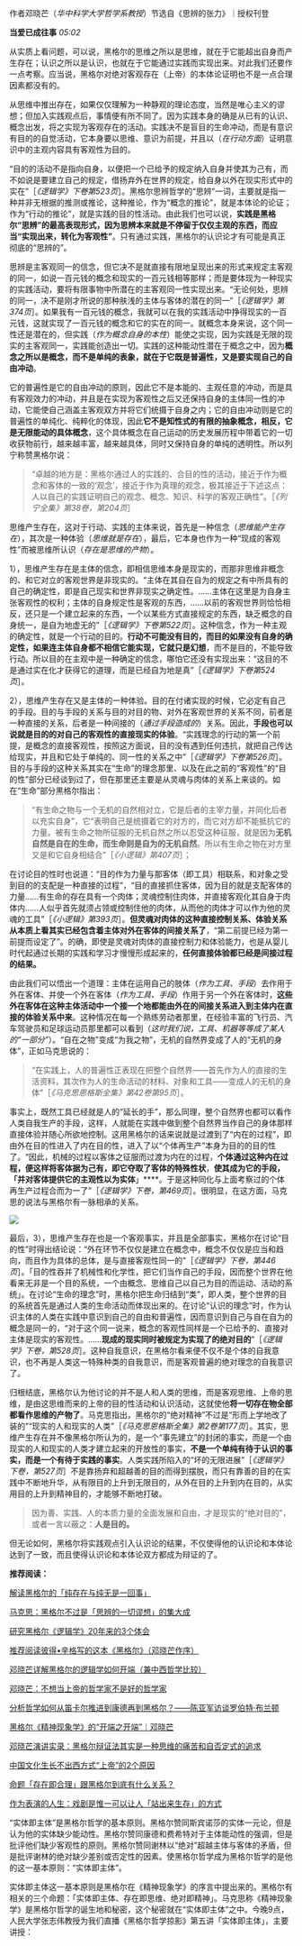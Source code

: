 作者邓晓芒（_华中科学大学哲学系教授_）节选自《思辨的张力》｜授权刊登

**当爱已成往事** _05:02_

从实质上看问题，可以说，黑格尔的思维之所以是思维，就在于它能超出自身而产生存在；认识之所以是认识，也就在于它能通过实践而实现出来。对此我们还要作一点考察。应当说，黑格尔对绝对客观存在（上帝）的本体论证明也不是一点合理因素都没有的。

从思维中推出存在，如果仅仅理解为一种静观的理论态度，当然是唯心主义的谬想；但加入实践观点后，事情便有所不同了。因为实践本身的确是从已有的认识、概念出发，将之实现为客观存在的活动。实践决不是盲目的生命冲动，而是有意识有目的的自觉活动，它本身要以思维、意识为前提，并且以（_在行动方面_）证明意识中的主观内容具有客观性为目的。

“目的的活动不是指向自身，以便把一个已给予的规定纳入自身并使其为己有，而不如说是要建立自己的规定，借扬弃外在世界的规定，给自身以外在现实形式中的实在”［_《逻辑学》下卷第523页_］。黑格尔思辨哲学的“思辨”一词，主要就是指一种并非无根据的推测或推论，这种推论，作为“概念的推论”，就是本体论的论证；作为“行动的推论”，就是实践的目的性活动。由此我们也可以说，**实践是黑格尔“思辨”的最高表现形式，因为思辨本来就是不停留于仅仅主观的东西，而应当“实现出来，转化为客观性”**。只有通过实践，黑格尔的认识论才有可能是真正彻底的“思辨的”。

思辨是主客观同一的信念，但它决不是就直接有限地呈现出来的形式来规定主客观的同一，如说一百元钱的概念和现实的一百元钱相等那样；而是要体现为一种现实的实践活动，要将有限事物中所潜在的主客观同一性实现出来。“无论何处，思辨的同一，决不是刚才所说的那种肤浅的主体与客体的潜在的同一”［_《逻辑学》第374页_］。如果我有一百元钱的概念，我就可以在我的实践活动中挣得现实的一百元钱，这就实现了一百元钱的概念和它的实在的同一。就概念本身来说，这个同一性还是潜在的，但实践（_作为概念自身的本性_）能使之实现，因为实践是无限的现实的主客观同一，实践能创造出一切。实践的这种能动性潜在于概念之中，因为**概念之所以是概念，而不是单纯的表象，就在于它既是普遍性，又是要实现自己的自由冲动**。

它的普遍性是它的自由冲动的原则，因此它不是本能的、主观任意的冲动，而是具有客观效力的冲动，并且是在实现为客观性之后又还保持自身的主体同一性的冲动，它能使自己涵盖主客观双方并将它们统摄于自身之内；它的自由冲动则是它的普遍性的单纯化、纯粹化的体现，因此**它不是知性式的有限的抽象概念，相反，它是无限能动的具体概念**，这个具体概念在自己运动的历史发展历程中带着它的一切收获物前行，越来越丰富，越来越具体，同时又保持自身的单纯的透明性。所以列宁称赞黑格尔说：

> “卓越的地方是：黑格尔通过人的实践的、合目的性的活动，接近于作为概念和客体的一致的‘观念’，接近于作为真理的观念，极其接近于下述这点：人以自己的实践证明自己的观念、概念、知识、科学的客观正确性”。［_《列宁全集》第38卷，第204页_］

思维产生存在，这对于行动、实践的主体来说，首先是一种信念（_思维能产生存在_），其次是一种体验（_思维就是存在_），最后，它本身也作为一种“现成的客观性”而被思维所认识（_存在是思维的产物_）。

1），思维产生存在是主体的信念，即相信思维本身是现实的，而那非思维非概念的、和它对立的客观世界是非现实的。“主体在其自在自为的规定之有中所具有的自己的确定性，即是自己现实和世界非现实之确定性。……主体在这里是为自身主张客观性的权利；主体的自身规定性是客观的东西，……以前的客观世界则恰恰相反，还只是一个建立起来的东西，一个以某些方式直接规定的东西，缺乏概念的自身统一，是自为地虚无的”［_《逻辑学》下卷第522页_］。这种信念，作为一种主观的确定性，就是一个行动的目的。**行动不可能没有目的，而目的如果没有自身的确定性，如果连主体自身都不相信它能实现，它就只是幻想**，而不是目的，不能导致行动。所以目的在主观中是一种确定的信念，哪怕它还没有实现出来：“这目的不是通过实在化才获得它的道理，而是已经自为地是真”［_《逻辑学》下卷第524页_］。

2），思维产生存在又是主体的一种体验。目的在付诸实现的时候，它必定有自己的手段。目的与手段的关系与目的对目的物、对外在客观世界的关系不同，前者是一种直接的关系，后者是一种间接的（_通过手段造成的_）关系。因此，**手段也可以说就是目的的对自己的客观性的直接现实的体验**。“实践理念的行动的第一个前提，是概念的直接客观性，按照这方面说，目的没有遇到任何违抗，就把自己传达给现实，并且和它处于单纯的、同一性的关系之中”［_《逻辑学》下卷第526页_］。目的与手段的这种关系其实在“生命”的理念那里、以及在此之前的“客观性”的“目的性”部分已经谈到过了，但在那里还主要是从灵魂与肉体的关系上来谈的。如在“生命”部分黑格尔指出：

> “有生命之物与一个无机的自然相对立，它是后者的主宰力量，并同化后者以充实自身”，它“表明自己是统摄着它的对方的，而它对方却不能抵抗它的力量。被有生命之物所征服的无机自然之所以忍受这种征服，就是因为**无机自然是自在的生命，而生命则是自为的无机自然**。所以有生命之物在对方里又是和它自身相结合”［_《小逻辑》第407页_］；

在讨论目的性时也说道：“目的作为力量与那客体（即工具）相联系，和对象之受到目的的支配是一种直接的过程”，“目的直接抓住客体，因为目的就是支配客体的力量……有生命的存在具有一个肉体；灵魂控制住肉体，并直接客观化其自身于肉体内……人似乎首先就须占领或控制住他的肉体，从而他的肉体才可以作为他的灵魂的工具”［_《小逻辑》第393页_］。**但灵魂对肉体的这种直接控制关系、体验关系从本质上看其实已经包含着主体对外在客体的间接关系了**，“第二前提已经为第一前提而设定了”。的确，即使是灵魂对肉体的直接控制力和体验能力，也是从婴儿时代起通过长期的实践和学习才慢慢形成起来的，**任何直接体验都已经是间接过程的结果。** 

由此我们可以悟出一个道理：主体在运用自己的肢体（_作为工具、手段_）去作用于外在客体、并使一个外在客体（_作为工具、手段_）作用于另一个外在客体时，**这些外在客体在这种主体活动中一个接一个地都能由外在的间接关系进入到主体内在直接的体验关系中来**。这种情况在每一个熟练劳动者那里，在经验丰富的飞行员、汽车驾驶员和足球运动员那里都可以看到（_这时我们说，工具、机器等等成了某人的“一部分”_）。“自在之物”变成“为我之物”，无机的自然界变成了人的“无机的身体”，正如马克思说的：

> “在实践上，人的普遍性正表现在把整个自然界——首先作为人的直接的生活资料，其次作为人的生命活动的材料、对象和工具——变成人的无机的身体”［_《马克思恩格斯全集》第42卷第95页_］。

事实上，既然工具已经就是人的“延长的手”，那么同理，整个自然界也都可以看作人类自我生产的手段，这样，人就能在实践中做到整个自然界当作自己的身体那样直接体验并随心所欲地控制。这用黑格尔的话来说就是过渡到了“内在的过程”，即由外在目的性进入了内在目的性，进入了以“个体再生产”本身为目的的目的性了。“因此，机械的过程以客体之征服而过渡为内在的过程，**个体通过这种内在过程，便这样将客体据为己有，即它夺取了客体的特殊性状**，**使其成为它的手段，「并对客体提供它的主观性以为实体**」****。于是这种同化与上面考察过的个体再生产过程合而为一了”［_《逻辑学》下卷，第469页_］。很明显，在这方面，马克思的说法与黑格尔有一脉相承的关系。

![](http://mmbiz.qpic.cn/mmbiz_jpg/2CUpZFia8kGOY44GvlbbJFD9LTotdArambSkzhCVeYhfeia0vluoFbUszPEs4owSy87Gs5QfWZGdcYlwoUkVzj9Q/0?wx_fmt=jpeg)

最后，3），思维产生存在也是一个客观事实，并且是全部事实，黑格尔在讨论“目的性”时得出结论说：“外在环节不仅仅是建立在概念中，概念不仅仅是应当和趋向，而且作为具体的总体，是与直接客观性同一的”［_《逻辑学》下卷，第446页_］。「目的性吞并了机械性和化学性，把它们当作自己的手段，因而整个世界在他看来无非是一个目的系统，一个由概念、思维自己以自己为目的而运动、活动的系统」。在讨论“生命的理念”时，黑格尔把生命归结到“类”，即人类，整个世界的目的系统首先是通过人类的生命活动而体现出来的。在讨论“认识的理念”时，作为认识主体的人类在实践中意识到自己的自由和普遍性，因而意识到自己与自在自为的概念是同一的，“对于这个同一说来，概念的客观性同样是一个已给予的、直接对主体是现实的客观性。……**现成的现实同时被规定为实现了的绝对目的**”［_《逻辑学》下卷，第528页_］。这种自我意识，在黑格尔看来便不仅不是个体的自我意识，也不再是人类这一特殊种类的自我意识，而是客观普遍的绝对理念的自我意识了。

归根结底，黑格尔认为他讨论的并不是人和人类的思维，而是客观思维、上帝的思维，是由这思维而来的上帝的目的性活动和认识活动，这就使他**将一切存在物全部都看作思维的产物了**。马克思指出，黑格尔的“绝对精神”不过是“形而上学地改了装的”“现实的人和现实的人类”［_《马克思恩格斯全集》第2卷第177页_］。其实，思维产生存在并不像黑格尔所认为的，是一个“事先建立”的封闭的事实，而是一个由现实的人和现实的人类才建立起来的开放性的事实，**不是一个单纯有待于认识的事实，而是一个有待于实践的事实**。人类实践所陷入的“坏的无限进展”［_《逻辑学》下卷，第527页_］不是靠扬弃和超越善的目的而得到摆脱，而只有靠善的目的在实践中不断地升华，从有限目的上升到无限目的，从外在目的上升到内在目的，从实用目的上升到精神目的，才能够不断地打破。

> 因为善、实践、人的本质力量的全面发展和自由，才是现实的“绝对目的”，或者一言以蔽之：**人是目的。** 

但无论如何，黑格尔将实践观点引入认识论的结果，不仅使得他的认识论和本体论达到了一致，而且使得认识论和本体论双方都成为辩证的了。

**推荐阅读：** 

[解读黑格尔的「纯存在与纯无是一回事」](http://mp.weixin.qq.com/s?__biz=MzI4OTAxMTEwOA==&mid=400150356&idx=1&sn=ba8c35eb1383591f1199b0e15a80ec54#wechat_redirect)  

[马克思：黑格尔不过是「思辨的一切谬想」的集大成](http://mp.weixin.qq.com/s?__biz=MzI4OTAxMTEwOA==&mid=209200259&idx=1&sn=c02f77db59ec2d12c55eed5fa516714d&scene=21#wechat_redirect)  

[研究黑格尔《逻辑学》20年来的3个体会](http://mp.weixin.qq.com/s?__biz=MzI4OTAxMTEwOA==&mid=209228718&idx=1&sn=bc5b6da408d64253459af7d885d48041&scene=21#wechat_redirect)  

[推荐阅读彼得•辛格写的这本《黑格尔》（邓晓芒作序）](http://mp.weixin.qq.com/s?__biz=MzI4OTAxMTEwOA==&mid=2649997098&idx=1&sn=b2f509040ff15c7b55c6e142ad58607e&scene=21#wechat_redirect)  

[邓晓芒详解黑格尔的逻辑学如何开端（兼中西哲学比较）](http://mp.weixin.qq.com/s?__biz=MzI4OTAxMTEwOA==&mid=2649997158&idx=1&sn=63ae7a53a2679501d0de2b2604851b28&scene=21#wechat_redirect)  

[邓晓芒：不想当上帝的哲学家不是好的哲学家](http://mp.weixin.qq.com/s?__biz=MzI4OTAxMTEwOA==&mid=2649997154&idx=1&sn=33514e1adf0f02fe17e648ca0c735e19&scene=21#wechat_redirect)  

[分析哲学如何从笛卡尔推进到康德再到黑格尔？——陈亚军访谈罗伯特·布兰顿](http://mp.weixin.qq.com/s?__biz=MzI4OTAxMTEwOA==&mid=2649997921&idx=1&sn=f5aa158fa6128f5ac5cd55b6a91b23e7&chksm=f432c6aac3454fbc99532e88342b1c6543e5dda57586927b99fbb70544f9dc097cda67faa7db&scene=21#wechat_redirect)  

[黑格尔《精神现象学》的“开端之开端”｜邓晓芒](http://mp.weixin.qq.com/s?__biz=MzI4OTAxMTEwOA==&mid=2649998167&idx=1&sn=71f32ed0545a9ec62748c6adee6e0182&chksm=f432c79cc3454e8afab9e3ddfe78b5fe8a3f265de443f0b08482742caa6e0626cb32cd6fbf31&scene=21#wechat_redirect)  

[邓晓芒演讲实录：黑格尔辩证法其实是一种思维的痛苦和自否定式的追求](http://mp.weixin.qq.com/s?__biz=MzI4OTAxMTEwOA==&mid=2649998565&idx=1&sn=496a0f87280d0ecff851967f434010fc&chksm=f432c02ec345493860bc1f7c85762656c479a73b8198d86670ac87376f59788adb9009962fdd&scene=21#wechat_redirect)  

[中国文化生长不出西方式“上帝”的2个原因](http://mp.weixin.qq.com/s?__biz=MzI4OTAxMTEwOA==&mid=2649996916&idx=1&sn=05aa6ba600d2bc56512fcdf0d09cb104&scene=21#wechat_redirect)  

[命题「存在即合理」跟黑格尔到底有什么关系？](http://mp.weixin.qq.com/s?__biz=MzI4OTAxMTEwOA==&mid=400644128&idx=1&sn=31813365efa4feba2a0b66986990c72d&scene=21#wechat_redirect)  

[作为表演的人生：戏剧是惟一可以让人「站出来生存」的方式](http://mp.weixin.qq.com/s?__biz=MzI4OTAxMTEwOA==&mid=402322793&idx=1&sn=f840b87afe508c7b61db7e8e42db5f0d&scene=21#wechat_redirect)  

“实体即主体”是黑格尔哲学的基本原则。黑格尔赞同斯宾诺莎的实体一元论，但是认为他的实体缺少能动性。黑格尔赞同康德和费希特对于主体能动性的强调，但是批评他们缺少客观性的原则。黑格尔赞同谢林以“绝对”超越主体与客体的矛盾，但是批评谢林的绝对缺少差别或否定性的因素。使黑格尔哲学成为黑格尔哲学的是他的这一基本原则：“实体即主体”。

实体即主体这一基本原则是黑格尔在《精神现象学》的序言中提出来的。黑格尔有相关的三个命题：「实体即主体、存在即思维、绝对即精神」。马克思称《精神现象学》是黑格尔哲学的诞生地和秘密，这个秘密就在“实体即主体”之中。今晚9点，人民大学张志伟教授为我们直播《黑格尔哲学掠影》第五讲「实体即主体」，主要讲授：